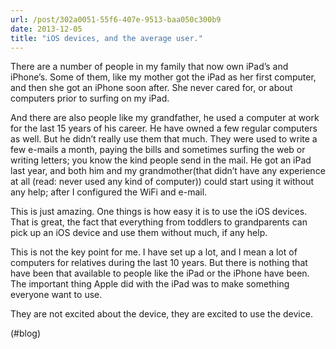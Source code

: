 ```yaml
---
url: /post/302a0051-55f6-407e-9513-baa050c300b9
date: 2013-12-05
title: "iOS devices, and the average user."
---
```


There are a number of people in my family that now own iPad&#8217;s and iPhone&#8217;s. Some of them, like my mother got the iPad as her first computer, and then she got an iPhone soon after. She never cared for, or about computers prior to surfing on my iPad.



And there are also people like my grandfather, he used a computer at work for the last 15 years of his career. He have owned a few regular computers as well. But he didn&#8217;t really use them that much. They were used to write a few e-mails a month, paying the bills and sometimes surfing the web or writing letters; you know the kind people send in the mail. He got an iPad last year, and both him and my grandmother(that didn&#8217;t have any experience at all (read: never used any kind of computer)) could start using it without any help; after I configured the WiFi and e-mail.



This is just amazing. One things is how easy it is to use the iOS devices. That is great, the fact that everything from toddlers to grandparents can pick up an iOS device and use them without much, if any help.



This is not the key point for me. I have set up a lot, and I mean a lot of computers for relatives during the last 10 years. But there is nothing that have been that available to people like the iPad or the iPhone have been. The important thing Apple did with the iPad was to make something everyone want to use.



They are not excited about the device, they are excited to use the device.



(#blog)